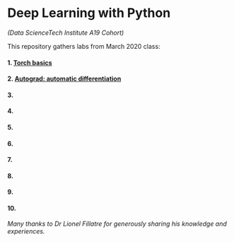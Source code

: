 # Deep Learning with Python
*(Data ScienceTech Institute A19 Cohort)*

This repository gathers labs from March 2020 class:

#### 1. [Torch basics](https://github.com/lisakoppe/AWS-Cloud_architecture/tree/master/AWS_Jumpbox)
#### 2. [Autograd: automatic differentiation](https://github.com/lisakoppe/AWS-Cloud_architecture/tree/master/AWS_RStudio-Server)
#### 3. []()
#### 4. []()
#### 5. []()
#### 6. []()
#### 7. []()
#### 8. []()
#### 9. []()
#### 10. []()


*Many thanks to Dr Lionel Fillatre for generously sharing his knowledge and experiences.*
